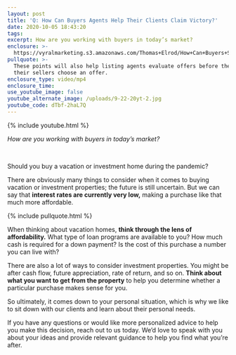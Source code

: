 ```yaml
---
layout: post
title: 'Q: How Can Buyers Agents Help Their Clients Claim Victory?'
date: 2020-10-05 18:43:20
tags:
excerpt: How are you working with buyers in today’s market?
enclosure: >-
  https://vyralmarketing.s3.amazonaws.com/Thomas+Elrod/How+Can+Buyers+Succeed+in+This+Market_+-+Charlotte+Real+Estate+Agent+(1).mp4
pullquote: >-
  These points will also help listing agents evaluate offers before they let
  their sellers choose an offer.
enclosure_type: video/mp4
enclosure_time:
use_youtube_image: false
youtube_alternate_image: /uploads/9-22-20yt-2.jpg
youtube_code: dTbf-2haL7Q
---
```


{% include youtube.html %}

*How are you working with buyers in today’s market?*

&nbsp;

Should you buy a vacation or investment home during the pandemic?

There are obviously many things to consider when it comes to buying vacation or investment properties; the future is still uncertain. But we can say that **interest rates are currently very low,** making a purchase like that much more affordable.

{% include pullquote.html %}

When thinking about vacation homes, **think through the lens of affordability.** What type of loan programs are available to you? How much cash is required for a down payment? Is the cost of this purchase a number you can live with?

There are also a lot of ways to consider investment properties. You might be after cash flow, future appreciation, rate of return, and so on. **Think about what you want to get from the property** to help you determine whether a particular purchase makes sense for you.

So ultimately, it comes down to your personal situation, which is why we like to sit down with our clients and learn about their personal needs.

If you have any questions or would like more personalized advice to help you make this decision, reach out to us today. We’d love to speak with you about your ideas and provide relevant guidance to help you find what you’re after.